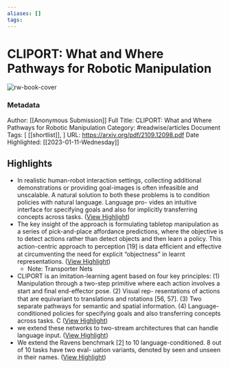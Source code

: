 ```yaml
---
aliases: []
tags:
---
```

# CLIPORT: What and Where Pathways for Robotic Manipulation

![rw-book-cover](https://readwise-assets.s3.amazonaws.com/static/images/article3.5c705a01b476.png)
### Metadata
Author: [[Anonymous Submission]]
Full Title: CLIPORT: What and Where Pathways for Robotic Manipulation
Category: #readwise/articles
Document Tags: [ [[shortlist]], ]
URL: https://arxiv.org/pdf/2109.12098.pdf
Date Highlighted: [[2023-01-11-Wednesday]]

## Highlights
- In realistic human-robot interaction settings,
  collecting additional demonstrations or providing goal-images is often infeasible and unscalable. A
  natural solution to both these problems is to condition policies with natural language. Language pro-
  vides an intuitive interface for specifying goals and also for implicitly transferring concepts across
  tasks. ([View Highlight](https://read.readwise.io/read/01gph57t5sa8aan76z04b7vray))
- The key
  insight of the approach is formulating tabletop manipulation as a series of pick-and-place affordance
  predictions, where the objective is to detect actions rather than detect objects and then learn a policy.
  This action-centric approach to perception [19] is data efﬁcient and effective at circumventing the
  need for explicit “objectness” in learnt representations. ([View Highlight](https://read.readwise.io/read/01gph5g41bwy8hgqnv0qkwbe8n))
    - Note: Transporter Nets
- CLIPORT is an imitation-learning agent based on four key principles: (1) Manipulation through a
  two-step primitive where each action involves a start and ﬁnal end-effector pose. (2) Visual rep-
  resentations of actions that are equivariant to translations and rotations [56, 57]. (3) Two separate
  pathways for semantic and spatial information. (4) Language-conditioned policies for specifying
  goals and also transferring concepts across tasks. C ([View Highlight](https://read.readwise.io/read/01gph5rn3xq2n7t8s6svz57t3r))
- we extend these networks to two-stream architectures that can handle language input. ([View Highlight](https://read.readwise.io/read/01gph67ddetkxc799q192bs18t))
- We extend the Ravens benchmark [2] to 10 language-conditioned. 8 out of 10 tasks have two eval-
  uation variants, denoted by seen and unseen in their names. ([View Highlight](https://read.readwise.io/read/01gph6kf9zew1rzfmmy4ja0p8r))

